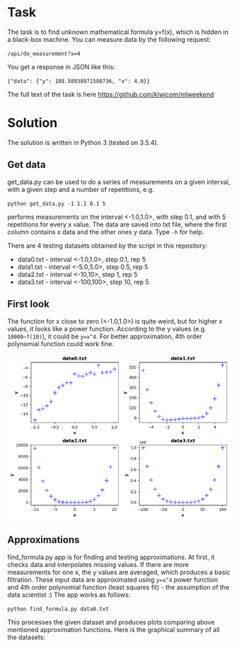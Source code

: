 # Task
The task is to find unknown mathematical formula y=f(x), which is hidden in a black-box machine. You can measure data
by the following request:

`/api/do_measurement?x=4`

You get a response in JSON like this:

`{"data": {"y": 188.58938971580736, "x": 4.0}}`

The full text of the task is here https://github.com/kiwicom/mlweekend

# Solution

The solution is written in Python 3 (tested on 3.5.4).

## Get data

get_data.py can be used to do a series of measurements on a given interval, with a given step and a number of
repetitions, e.g.

`python get_data.py -1 1.1 0.1 5`

performs measurements on the interval <-1.0,1.0>, with step 0.1, and with 5 repetitions for every x value. The data are
saved into txt file, where the first column contains x data and the other ones y data. Type `-h` for help.

There are 4 testing datasets obtained by the script in this repository:
- data0.txt - interval <-1.0,1.0>, step 0.1, rep 5
- data1.txt - interval <-5.0,5.0>, step 0.5, rep 5
- data2.txt - interval <-10,10>, step 1, rep 5
- data3.txt - interval <-100,100>, step 10, rep 5

## First look

The function for x close to zero (<-1.0,1.0>) is quite weird, but for higher x values, it looks like a power function.
According to the y values (e.g. `10000~f(10)`), it could be `y=x^4`. For better approximation, 4th order polynomial
function could work fine.

![input data](https://raw.githubusercontent.com/petrgabrlik/dark_contract/master/data_input_all.png)

## Approximations

find_formula.py app is for finding and testing approximations. At first, it checks data and interpolates missing values.
If there are more measurements for one x, the y values are averaged, which produces a basic filtration. These input
data are approximated using `y=x^4` power function and 4th order polynomial function (least squares fit) - the
assumption of the data scientist :) The app works as follows:

`python find_formula.py data0.txt`

This processes the given dataset and produces plots comparing above mentioned approximation functions. Here is the
graphical summary of all the datasets:
